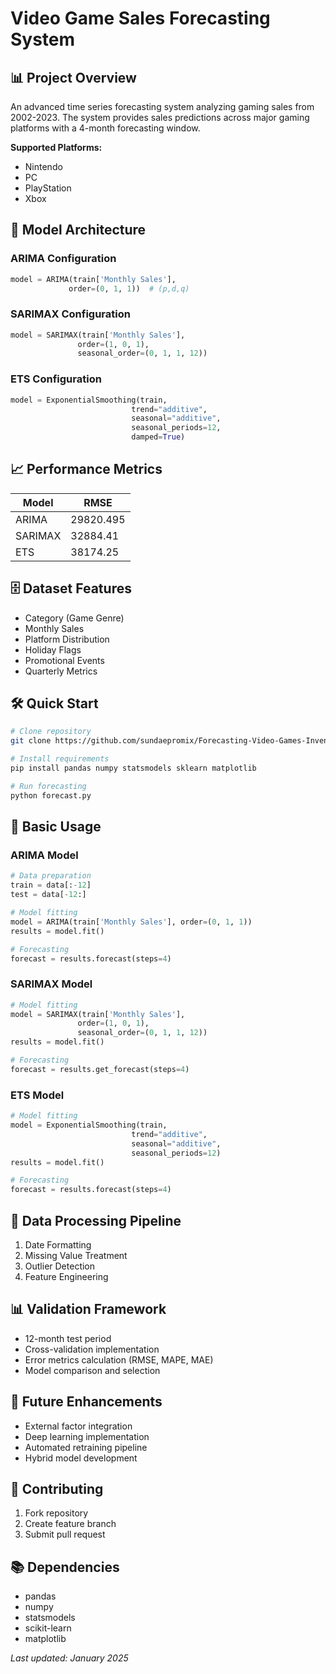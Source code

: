 # Video Game Sales Forecasting System

## 📊 Project Overview
An advanced time series forecasting system analyzing gaming sales from 2002-2023. The system provides sales predictions across major gaming platforms with a 4-month forecasting window.

**Supported Platforms:**
- Nintendo
- PC
- PlayStation
- Xbox

## 🔧 Model Architecture 

### ARIMA Configuration
```python
model = ARIMA(train['Monthly Sales'], 
             order=(0, 1, 1))  # (p,d,q)
```

### SARIMAX Configuration
```python
model = SARIMAX(train['Monthly Sales'], 
               order=(1, 0, 1), 
               seasonal_order=(0, 1, 1, 12))
```

### ETS Configuration
```python
model = ExponentialSmoothing(train, 
                           trend="additive", 
                           seasonal="additive", 
                           seasonal_periods=12, 
                           damped=True)
```

## 📈 Performance Metrics

| Model   | RMSE    | 
|---------|---------|
| ARIMA   | 29820.495 |
| SARIMAX | 32884.41 |
| ETS     | 38174.25 | 

## 🗄️ Dataset Features
- Category (Game Genre)
- Monthly Sales
- Platform Distribution
- Holiday Flags
- Promotional Events
- Quarterly Metrics

## 🛠️ Quick Start

```bash
# Clone repository
git clone https://github.com/sundaepromix/Forecasting-Video-Games-Inventory-Sales-

# Install requirements
pip install pandas numpy statsmodels sklearn matplotlib

# Run forecasting
python forecast.py
```

## 📝 Basic Usage

### ARIMA Model
```python
# Data preparation
train = data[:-12]
test = data[-12:]

# Model fitting
model = ARIMA(train['Monthly Sales'], order=(0, 1, 1))
results = model.fit()

# Forecasting
forecast = results.forecast(steps=4)
```

### SARIMAX Model
```python
# Model fitting
model = SARIMAX(train['Monthly Sales'], 
               order=(1, 0, 1), 
               seasonal_order=(0, 1, 1, 12))
results = model.fit()

# Forecasting
forecast = results.get_forecast(steps=4)
```

### ETS Model
```python
# Model fitting
model = ExponentialSmoothing(train, 
                           trend="additive", 
                           seasonal="additive", 
                           seasonal_periods=12)
results = model.fit()

# Forecasting
forecast = results.forecast(steps=4)
```

## 🔄 Data Processing Pipeline
1. Date Formatting
2. Missing Value Treatment
3. Outlier Detection
4. Feature Engineering

## 📊 Validation Framework
- 12-month test period
- Cross-validation implementation
- Error metrics calculation (RMSE, MAPE, MAE)
- Model comparison and selection

## 🚀 Future Enhancements
- External factor integration
- Deep learning implementation
- Automated retraining pipeline
- Hybrid model development

## 👥 Contributing
1. Fork repository
2. Create feature branch
3. Submit pull request

## 📚 Dependencies
- pandas
- numpy
- statsmodels
- scikit-learn
- matplotlib

*Last updated: January 2025*
